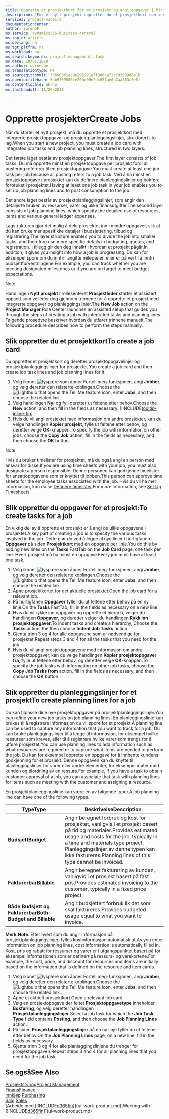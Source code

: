 ```yaml
---
title: Opprette et prosjektkort for et prosjekt og angi oppgaver | Microsoft-dokumentasjon
description: "For et nytt prosjekt oppretter du et prosjektkort som inneholder prosjektoppgaver og planleggingslinjer, slik at det blir enklere å administrere fremdrift og budsjett."
services: project-madeira
documentationcenter: 
author: SorenGP
ms.service: dynamics365-business-central
ms.topic: article
ms.devlang: na
ms.tgt_pltfrm: na
ms.workload: na
ms.search.keywords: project management, task
ms.date: 10/01/2018
ms.author: sgroespe
ms.translationtype: HT
ms.sourcegitcommit: 33b900f1ac9e295921e7f3d6ea72cc93939d8a1b
ms.openlocfilehash: 5db9709500ce20bc09e2dc651ae6b7aa763c0e5f
ms.contentlocale: nb-no
ms.lasthandoff: 11/26/2018

---
```

# <a name="create-jobs"></a><span data-ttu-id="0585c-103">Opprette prosjekter</span><span class="sxs-lookup"><span data-stu-id="0585c-103">Create Jobs</span></span>
<span data-ttu-id="0585c-104">Når du starter et nytt prosjekt, må du opprette et prosjektkort med integrerte prosjektoppgaver og prosjektplanleggingslinjer, strukturert i to lag.</span><span class="sxs-lookup"><span data-stu-id="0585c-104">When you start a new project, you must create a job card with integrated job tasks and job planning lines, structured in two layers.</span></span>  

<span data-ttu-id="0585c-105">Det første laget består av prosjektoppgaver.</span><span class="sxs-lookup"><span data-stu-id="0585c-105">The first layer consists of job tasks.</span></span> <span data-ttu-id="0585c-106">Du må opprette minst én prosjektoppgave per prosjekt fordi all postering refererer til en prosjektoppgave.</span><span class="sxs-lookup"><span data-stu-id="0585c-106">You must create at least one job task per job because all posting refers to a job task.</span></span> <span data-ttu-id="0585c-107">Ved å ha minst én prosjektoppgave i prosjektet kan du definere planleggingslinjer og bokføre forbruket i prosjektet.</span><span class="sxs-lookup"><span data-stu-id="0585c-107">Having at least one job task in your job enables you to set up job planning lines and to post consumption to the job.</span></span>

<span data-ttu-id="0585c-108">Det andre laget består av prosjektplanleggingslinjer, som angir den detaljerte bruken av ressurser, varer og ulike finansutgifter.</span><span class="sxs-lookup"><span data-stu-id="0585c-108">The second layer consists of job planning lines, which specify the detailed use of resources, items and various general ledger expenses.</span></span>

<span data-ttu-id="0585c-109">Lagstrukturen gjør det mulig å dele prosjektet inn i mindre oppgaver, slik at du kan bruke mer spesifikke detaljer i budsjettering, tilbud og registrering.</span><span class="sxs-lookup"><span data-stu-id="0585c-109">The layer structure enables you to divide the job into smaller tasks, and therefore use more specific details in budgeting, quotes, and registration.</span></span> <span data-ttu-id="0585c-110">I tillegg gir den deg innsikt i hvordan et prosjekt pågår.</span><span class="sxs-lookup"><span data-stu-id="0585c-110">In addition, it gives you insight into how a job is progressing.</span></span> <span data-ttu-id="0585c-111">Du kan for eksempel spore om du innfrir angitte milepæler, eller er på vei til å innfri budsjettforventningene.</span><span class="sxs-lookup"><span data-stu-id="0585c-111">For example, you can track whether you are meeting designated milestones or if you are on target to meet budget expectations.</span></span>

> [!NOTE]  
>   <span data-ttu-id="0585c-112">Handlingen **Nytt prosjekt** i rollesenteret **Prosjektleder** starter et assistert oppsett som veileder deg gjennom trinnene for å opprette et prosjekt med integrerte oppgaver og planleggingslinjer.</span><span class="sxs-lookup"><span data-stu-id="0585c-112">The **New Job** action on the **Project Manager** Role Center launches an assisted setup that guides you through the steps of creating a job with integrated tasks and planning lines.</span></span> <span data-ttu-id="0585c-113">Følgende prosedyre beskriver hvordan du utfører trinnene manuelt.</span><span class="sxs-lookup"><span data-stu-id="0585c-113">The following procedure describes how to perform the steps manually.</span></span>

## <a name="to-create-a-job-card"></a><span data-ttu-id="0585c-114">Slik oppretter du et prosjektkort</span><span class="sxs-lookup"><span data-stu-id="0585c-114">To create a job card</span></span>
<span data-ttu-id="0585c-115">Du oppretter et prosjektkort og deretter prosjektoppgavelinjer og prosjektplanleggingslinjer for prosjektet.</span><span class="sxs-lookup"><span data-stu-id="0585c-115">You create a job card and then create job task lines and job planning lines for it.</span></span>

1. <span data-ttu-id="0585c-116">Velg ikonet ![lyspære som åpner Fortell meg-funksjonen](media/ui-search/search_small.png "Fortell hva du vil gjøre"), angi **Jobber**, og velg deretter den relaterte koblingen.</span><span class="sxs-lookup"><span data-stu-id="0585c-116">Choose the ![Lightbulb that opens the Tell Me feature](media/ui-search/search_small.png "Tell me what you want to do") icon, enter **Jobs**, and then choose the related link.</span></span>  
2. <span data-ttu-id="0585c-117">Velg handlingen **Ny**, og fyll deretter ut feltene etter behov.</span><span class="sxs-lookup"><span data-stu-id="0585c-117">Choose the **New** action, and then fill in the fields as necessary.</span></span> [!INCLUDE[tooltip-inline-tip](includes/tooltip-inline-tip_md.md)]
3. <span data-ttu-id="0585c-118">Hvis du vil angi prosjektet med informasjon om andre prosjekter, kan du velge handlingen **Kopier prosjekt**, fylle ut feltene etter behov, og deretter velge **OK**-knappen.</span><span class="sxs-lookup"><span data-stu-id="0585c-118">To specify the job with information on other jobs, choose the **Copy Job** action, fill in the fields as necessary, and then choose the **OK** button.</span></span>

> [!NOTE]  
>   <span data-ttu-id="0585c-119">Hvis du bruker timelister for prosjektet, må du også angi en person med ansvar for disse.</span><span class="sxs-lookup"><span data-stu-id="0585c-119">If you are using time sheets with your job, you must also designate a person responsible.</span></span> <span data-ttu-id="0585c-120">Denne personen kan godkjenne timelister for ansattoppgavene som er knyttet til jobben.</span><span class="sxs-lookup"><span data-stu-id="0585c-120">This person can approve time sheets for the employee tasks associated with the job.</span></span> <span data-ttu-id="0585c-121">Hvis du vil ha mer informasjon, kan du se [Definere timelister](projects-how-setup-time-sheets.md).</span><span class="sxs-lookup"><span data-stu-id="0585c-121">For more information, see [Set Up Timesheets](projects-how-setup-time-sheets.md).</span></span>

## <a name="to-create-tasks-for-a-job"></a><span data-ttu-id="0585c-122">Slik oppretter du oppgaver for et prosjekt:</span><span class="sxs-lookup"><span data-stu-id="0585c-122">To create tasks for a job</span></span>
<span data-ttu-id="0585c-123">En viktig del av å opprette et prosjekt er å angi de ulike oppgavene i prosjektet.</span><span class="sxs-lookup"><span data-stu-id="0585c-123">A key part of creating a job is to specify the various tasks involved in the job.</span></span> <span data-ttu-id="0585c-124">Dette gjør du ved å legge til nye linjer i hurtigfanen **Oppgaver** på siden **Prosjektkort** med én oppgave per linje.</span><span class="sxs-lookup"><span data-stu-id="0585c-124">You do this by adding new lines on the **Tasks** FastTab on the **Job Card** page, one task per line.</span></span> <span data-ttu-id="0585c-125">Hvert prosjekt må ha minst én oppgave.</span><span class="sxs-lookup"><span data-stu-id="0585c-125">Every job must have at least one task.</span></span>

1. <span data-ttu-id="0585c-126">Velg ikonet ![lyspære som åpner Fortell meg-funksjonen](media/ui-search/search_small.png "Fortell hva du vil gjøre"), angi **Jobber**, og velg deretter den relaterte koblingen.</span><span class="sxs-lookup"><span data-stu-id="0585c-126">Choose the ![Lightbulb that opens the Tell Me feature](media/ui-search/search_small.png "Tell me what you want to do") icon, enter **Jobs**, and then choose the related link.</span></span>
2. <span data-ttu-id="0585c-127">Åpne prosjektkortet for det aktuelle prosjektet.</span><span class="sxs-lookup"><span data-stu-id="0585c-127">Open the job card for a relevant job.</span></span>
3. <span data-ttu-id="0585c-128">På hurtigfanen **Oppgaver** fyller du ut feltene etter behov på en ny linje.</span><span class="sxs-lookup"><span data-stu-id="0585c-128">On the **Tasks** FastTab, fill in the fields as necessary on a new line.</span></span>
4. <span data-ttu-id="0585c-129">Hvis du vil rykke inn oppgaver og opprette et hierarki, velger du handlingen **Oppgaver**, og deretter velger du handlingen **Rykk inn prosjektoppgaver**.</span><span class="sxs-lookup"><span data-stu-id="0585c-129">To indent tasks and create a hierarchy, Choose the **Tasks** action, the then choose **Indent Job Tasks** action.</span></span>
5. <span data-ttu-id="0585c-130">Gjenta trinn 3 og 4 for alle oppgavene som er nødvendige for prosjektet.</span><span class="sxs-lookup"><span data-stu-id="0585c-130">Repeat steps 3 and 4 for all the tasks that you need for the job.</span></span>
6. <span data-ttu-id="0585c-131">Hvis du vil angi prosjektoppgavene med informasjon om andre prosjektoppgaver, kan du velge handlingen **Kopier prosjektoppgaver fra**, fylle ut feltene etter behov, og deretter velge **OK**-knappen.</span><span class="sxs-lookup"><span data-stu-id="0585c-131">To specify the job tasks with information on other job tasks, choose the **Copy Job Tasks from** action, fill in the fields as necessary, and then choose the **OK** button.</span></span>

## <a name="to-create-planning-lines-for-a-job"></a><span data-ttu-id="0585c-132">Slik oppretter du planleggingslinjer for et prosjekt</span><span class="sxs-lookup"><span data-stu-id="0585c-132">To create planning lines for a job</span></span>
<span data-ttu-id="0585c-133">Du kan tilpasse dine nye prosjektoppgaver på prosjektplanleggingslinjer.</span><span class="sxs-lookup"><span data-stu-id="0585c-133">You can refine your new job tasks on job planning lines.</span></span> <span data-ttu-id="0585c-134">En planleggingslinje kan brukes til å registrere informasjon du vil spore for et prosjekt.</span><span class="sxs-lookup"><span data-stu-id="0585c-134">A planning line can be used to capture any information that you want to track for a job.</span></span> <span data-ttu-id="0585c-135">Du kan bruke planleggingslinjer til å legge til informasjon, for eksempel hvilke ressurser som kreves, eller til å registrere hvilke varer som trengs for å utføre prosjektet.</span><span class="sxs-lookup"><span data-stu-id="0585c-135">You can use planning lines to add information such as what resources are required or to capture what items are needed to perform the job.</span></span> <span data-ttu-id="0585c-136">Du kan for eksempel opprette en oppgave for å innhente kundens godkjenning for et prosjekt. Denne oppgaven kan du knytte til planleggingslinjer for varer eller andre elementer, for eksempel møter med kunden og tilordning av en ressurs.</span><span class="sxs-lookup"><span data-stu-id="0585c-136">For example, if you have a task to obtain customer approval of a job, you can associate that task with planning lines for items such as meeting with the customer and assigning a resource.</span></span>  

<span data-ttu-id="0585c-137">En prosjektplanleggingslinje kan være én av følgende typer.</span><span class="sxs-lookup"><span data-stu-id="0585c-137">A job planning line can have one of the following types.</span></span>  

| <span data-ttu-id="0585c-138">Type</span><span class="sxs-lookup"><span data-stu-id="0585c-138">Type</span></span> | <span data-ttu-id="0585c-139">Beskrivelse</span><span class="sxs-lookup"><span data-stu-id="0585c-139">Description</span></span> |
| --- | --- |
| <span data-ttu-id="0585c-140">**Budsjett**</span><span class="sxs-lookup"><span data-stu-id="0585c-140">**Budget**</span></span> |<span data-ttu-id="0585c-141">Angir beregnet forbruk og kost for prosjektet, vanligvis i et prosjekt basert på tid og materialer.</span><span class="sxs-lookup"><span data-stu-id="0585c-141">Provides estimated usage and costs for the job, typically in a time and materials type project.</span></span> <span data-ttu-id="0585c-142">Planleggingslinjer av denne typen kan ikke faktureres.</span><span class="sxs-lookup"><span data-stu-id="0585c-142">Planning lines of this type cannot be invoiced.</span></span> |
| <span data-ttu-id="0585c-143">**Fakturerbar**</span><span class="sxs-lookup"><span data-stu-id="0585c-143">**Billable**</span></span> |<span data-ttu-id="0585c-144">Angir beregnet fakturering av kunden, vanligvis i et prosjekt basert på fast pris.</span><span class="sxs-lookup"><span data-stu-id="0585c-144">Provides estimated invoicing to the customer, typically in a fixed price project.</span></span> |
| <span data-ttu-id="0585c-145">**Både Budsjett og Fakturerbar**</span><span class="sxs-lookup"><span data-stu-id="0585c-145">**Both Budget and Billable**</span></span> |<span data-ttu-id="0585c-146">Angir budsjettert forbruk lik det som skal faktureres.</span><span class="sxs-lookup"><span data-stu-id="0585c-146">Provides budgeted usage equal to what you want to invoice.</span></span> |

<span data-ttu-id="0585c-147">**Merk**.</span><span class="sxs-lookup"><span data-stu-id="0585c-147">**Note**.</span></span> <span data-ttu-id="0585c-148">Etter hvert som du angir informasjon på prosjektplanleggingslinjer, fylles kostinformasjon automatisk ut.</span><span class="sxs-lookup"><span data-stu-id="0585c-148">As you enter information on job planning lines, cost information is automatically filled in.</span></span> <span data-ttu-id="0585c-149">Kost, pris og rabatt for ressurser og varer er i utgangspunktet basert på for eksempel informasjonen som er definert på ressurs- og varekortene.</span><span class="sxs-lookup"><span data-stu-id="0585c-149">For example, the cost, price, and discount for resources and items are initially based on the information that is defined on the resource and item cards.</span></span>

1. <span data-ttu-id="0585c-150">Velg ikonet ![lyspære som åpner Fortell meg-funksjonen](media/ui-search/search_small.png "Fortell hva du vil gjøre"), angi **Jobber**, og velg deretter den relaterte koblingen.</span><span class="sxs-lookup"><span data-stu-id="0585c-150">Choose the ![Lightbulb that opens the Tell Me feature](media/ui-search/search_small.png "Tell me what you want to do") icon, enter **Jobs**, and then choose the related link.</span></span>
2. <span data-ttu-id="0585c-151">Åpne et aktuelt prosjektkort.</span><span class="sxs-lookup"><span data-stu-id="0585c-151">Open a relevant job card.</span></span>
3. <span data-ttu-id="0585c-152">Velg en prosjektoppgave der feltet **Prosjektoppgavetype** inneholder **Bokføring**, og velg deretter handlingen **Prosjektplanleggingslinjer**.</span><span class="sxs-lookup"><span data-stu-id="0585c-152">Select a job task for which the **Job Task Type** field contains **Posting**, and then choose the **Job Planning Lines** action.</span></span>  
4. <span data-ttu-id="0585c-153">På siden **Prosjektplanleggingslinjer** på en ny linje fyller du ut feltene etter behov.</span><span class="sxs-lookup"><span data-stu-id="0585c-153">On the **Job Planning Lines** page, on a new line, fill in the fields as necessary.</span></span>
5. <span data-ttu-id="0585c-154">Gjenta trinn 3 og 4 for alle planleggingslinjene du trenger for prosjektoppgaven.</span><span class="sxs-lookup"><span data-stu-id="0585c-154">Repeat steps 3 and 4 for all planning lines that you need for the job task.</span></span>

## <a name="see-also"></a><span data-ttu-id="0585c-155">Se også</span><span class="sxs-lookup"><span data-stu-id="0585c-155">See Also</span></span>
[<span data-ttu-id="0585c-156">Prosjektstyring</span><span class="sxs-lookup"><span data-stu-id="0585c-156">Project Management</span></span>](projects-manage-projects.md)  
[<span data-ttu-id="0585c-157">Finans</span><span class="sxs-lookup"><span data-stu-id="0585c-157">Finance</span></span>](finance.md)  
<span data-ttu-id="0585c-158">[Innkjøp](purchasing-manage-purchasing.md)       </span><span class="sxs-lookup"><span data-stu-id="0585c-158">[Purchasing](purchasing-manage-purchasing.md)       </span></span>  
<span data-ttu-id="0585c-159">[Salg](sales-manage-sales.md)    </span><span class="sxs-lookup"><span data-stu-id="0585c-159">[Sales](sales-manage-sales.md)    </span></span>  
<span data-ttu-id="0585c-160">[Arbeide med [!INCLUDE[d365fin](includes/d365fin_md.md)]](ui-work-product.md)</span><span class="sxs-lookup"><span data-stu-id="0585c-160">[Working with [!INCLUDE[d365fin](includes/d365fin_md.md)]](ui-work-product.md)</span></span>  

